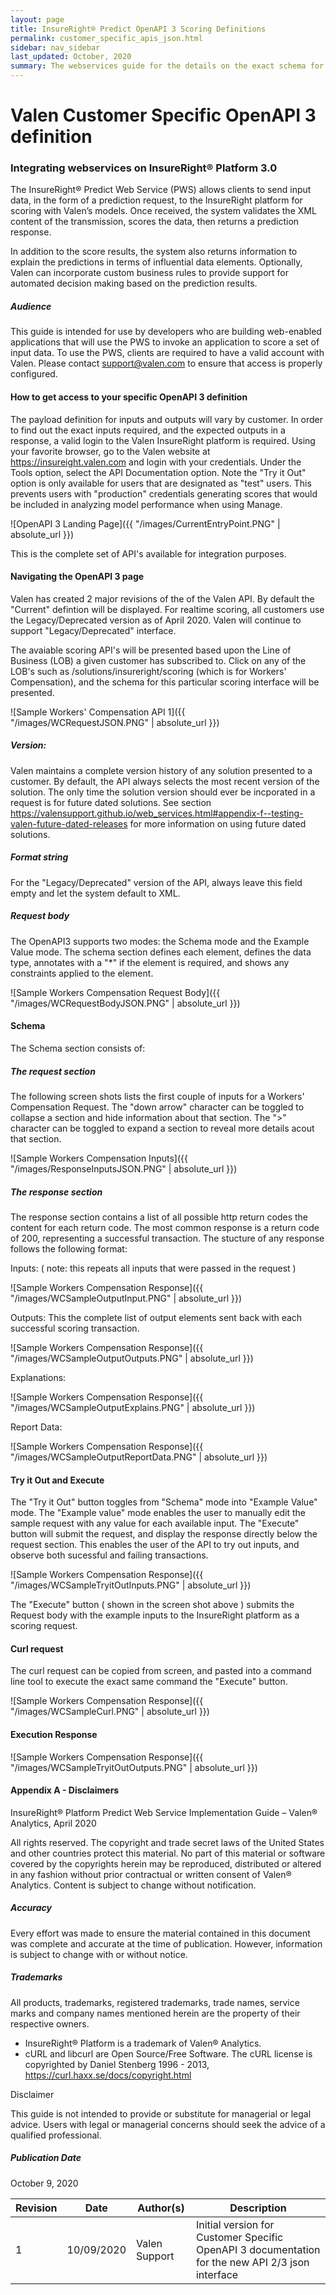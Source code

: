 ```yaml
---
layout: page
title: InsureRight® Predict OpenAPI 3 Scoring Definitions
permalink: customer_specific_apis_json.html
sidebar: nav_sidebar
last_updated: October, 2020
summary: The webservices guide for the details on the exact schema for requests and responses.
---
```


# Valen Customer Specific OpenAPI 3 definition

### Integrating webservices on InsureRight® Platform 3.0

The InsureRight® Predict Web Service (PWS) allows clients to send input data, in the form of a prediction request, to the InsureRight platform for scoring with Valen’s models. Once received, the system validates the XML content of the transmission, scores the data, then returns a prediction response.

In addition to the score results, the system also returns information to explain the predictions in terms of influential data elements. Optionally, Valen can incorporate custom business rules to provide support for automated decision making based on the prediction results.

##### Audience

This guide is intended for use by developers who are building web-enabled applications that will use the PWS to invoke an application to score a set of input data. To use the PWS, clients are required to have a valid  account with Valen. Please contact <support@valen.com> to ensure that access is properly configured.

#### How to get access to your specific OpenAPI 3 definition

The payload definition for inputs and outputs will vary by customer.  In order to find out the exact inputs required, and the expected outputs in a response, a valid login to the Valen InsureRight platform is required.  Using your favorite browser, go to the Valen website at https://insureight.valen.com and login with your credentials.  Under the Tools option, select the API Documentation option.
Note the "Try it Out" option is only available for users that are designated as "test" users.  This prevents users with "production" credentials generating scores that would be included in analyzing model performance when using Manage.

![OpenAPI 3 Landing Page]({{ "/images/CurrentEntryPoint.PNG" | absolute_url }})

This is the complete set of API's available for integration purposes.

#### Navigating the OpenAPI 3 page

Valen has created 2 major revisions of the of the Valen API.  By default the "Current" defintion will be displayed. For realtime scoring, all customers use the Legacy/Deprecated version as of April 2020.  Valen will continue to support "Legacy/Deprecated" interface.

The avaiable scoring API's will be presented based upon the Line of Business (LOB) a given customer has subscribed to. Click on any of the LOB's such as /solutions/insureright/scoring (which is for Workers' Compensation), and the schema for this particular scoring interface will be presented.

![Sample Workers' Compensation API 1]({{ "/images/WCRequestJSON.PNG" | absolute_url }})

##### Version: 
Valen maintains a complete version history of any solution presented to a customer.  By default, the API always selects the most recent version of the solution.  The only time the solution version should ever be incporated in a request is for future dated solutions.  See section <https://valensupport.github.io/web_services.html#appendix-f--testing-valen-future-dated-releases> for more information on using future dated solutions.

##### Format string
For the "Legacy/Deprecated" version of the API, always leave this field empty and let the system default to XML. 

##### Request body
The OpenAPI3 supports two modes: the Schema mode and the Example Value mode.  The schema section defines each element, defines the data type, annotates with a "\*" if the element is required, and shows any constraints applied to the element.

![Sample Workers Compensation Request Body]({{ "/images/WCRequestBodyJSON.PNG" | absolute_url }})

#### Schema

The Schema section consists of:

##### The request section
The following screen shots lists the first couple of inputs for a Workers' Compensation Request. The "down arrow" character can be toggled to collapse a section and hide information about that section. The ">" character can be toggled to expand a section to reveal more details acout that section.
   
![Sample Workers Compensation Inputs]({{ "/images/ResponseInputsJSON.PNG" | absolute_url }})
   
##### The response section
   The response section contains a list of all possible http return codes the content for each return code. The most common response is a return code of 200, representing a successful transaction. The stucture of any response follows the following format:
   
 Inputs: ( note: this repeats all inputs that were passed in the request )
   
![Sample Workers Compensation Response]({{ "/images/WCSampleOutputInput.PNG" | absolute_url }})
   
Outputs:  This the complete list of output elements sent back with each successful scoring transaction.
   
![Sample Workers Compensation Response]({{ "/images/WCSampleOutputOutputs.PNG" | absolute_url }})

Explanations:
   
![Sample Workers Compensation Response]({{ "/images/WCSampleOutputExplains.PNG" | absolute_url }})

Report Data:
   
![Sample Workers Compensation Response]({{ "/images/WCSampleOutputReportData.PNG" | absolute_url }})


#### Try it Out and Execute

The "Try it Out" button toggles from "Schema" mode into "Example Value" mode.  The "Example value" mode enables the user to manually edit the sample request with any value for each available input.  The "Execute" button will submit the request, and display the response directly below the request section. This enables the user of the API to try out inputs, and observe both sucessful and failing transactions.

![Sample Workers Compensation Response]({{ "/images/WCSampleTryitOutInputs.PNG" | absolute_url }})

The "Execute" button ( shown in the screen shot above ) submits the Request body with the example inputs to the InsureRight platform as a scoring request.  

#### Curl request 

The curl request can be copied from screen, and pasted into a command line tool to execute the exact same command the "Execute" button.

![Sample Workers Compensation Response]({{ "/images/WCSampleCurl.PNG" | absolute_url }})

#### Execution Response

![Sample Workers Compensation Response]({{ "/images/WCSampleTryitOutOutputs.PNG" | absolute_url }})

#### Appendix A - Disclaimers

InsureRight® Platform Predict Web Service Implementation Guide – Valen® Analytics, April 2020

All rights reserved. The copyright and trade secret laws of the United States and other countries protect this material. No part of this material or software covered by the copyrights herein may be reproduced, distributed or altered in any fashion without prior contractual or written consent of Valen® Analytics. Content is subject to change without notification.

##### Accuracy

Every effort was made to ensure the material contained in this document was complete and accurate at the time of publication. However, information is subject to change with or without notice.

##### Trademarks

All products, trademarks, registered trademarks, trade names, service marks and company names mentioned herein are the property of their respective owners.

-   InsureRight® Platform is a trademark of Valen® Analytics.
-   cURL and libcurl are Open Source/Free Software. The cURL license is
    copyrighted by Daniel Stenberg 1996 - 2013, <https://curl.haxx.se/docs/copyright.html>

Disclaimer

This guide is not intended to provide or substitute for managerial or legal advice. Users with legal or managerial concerns should seek the advice of a qualified professional.

##### Publication Date

October 9, 2020

| Revision | Date | Author(s) | Description |
|----------|------|-----------|-------------|
|1|10/09/2020|Valen Support|Initial version for Customer Specific OpenAPI 3 documentation for the new API 2/3 json interface|

